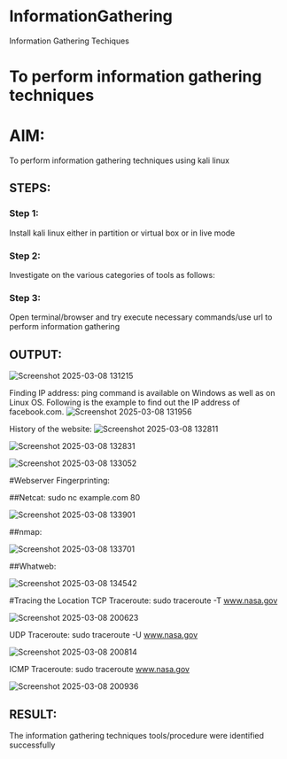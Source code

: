 # InformationGathering
Information Gathering Techiques

# To perform information gathering techniques

# AIM:

To perform information gathering techniques using kali linux 

## STEPS:

### Step 1:

Install kali linux either in partition or virtual box or in live mode

### Step 2:

Investigate on the various categories of tools as follows:

### Step 3:
Open terminal/browser and try execute necessary commands/use url to perform information gathering


## OUTPUT:
![Screenshot 2025-03-08 131215](https://github.com/user-attachments/assets/56494e10-1813-4bfd-b8d9-d92ea3e916c9)

Finding IP address:
ping command is available on Windows as well as on Linux OS. Following is the example to find out the IP address of facebook.com.
![Screenshot 2025-03-08 131956](https://github.com/user-attachments/assets/228e574b-9faf-4206-91cc-874b5c16e69e)

History of the website:
![Screenshot 2025-03-08 132811](https://github.com/user-attachments/assets/8e014de6-93fd-4f00-a5e6-a01b3c5c223c)

![Screenshot 2025-03-08 132831](https://github.com/user-attachments/assets/af93b618-9899-470a-a62a-a4bf481aa4ea)

![Screenshot 2025-03-08 133052](https://github.com/user-attachments/assets/70f31daa-0f60-480e-b10d-84e1e28aeff0)

#Webserver Fingerprinting:

##Netcat:
sudo nc example.com 80

![Screenshot 2025-03-08 133901](https://github.com/user-attachments/assets/583277ae-1cf5-4ed4-8200-373f223651ab)

##nmap:

![Screenshot 2025-03-08 133701](https://github.com/user-attachments/assets/fbf07d92-1c28-49c0-be8d-a1050f3b24a1)

##Whatweb:

![Screenshot 2025-03-08 134542](https://github.com/user-attachments/assets/78d83cc9-18dc-42b5-8983-d3c0c170131c)

#Tracing the Location
TCP Traceroute:
sudo traceroute -T www.nasa.gov

![Screenshot 2025-03-08 200623](https://github.com/user-attachments/assets/401c13b1-6b6c-4b09-9cb4-fec0b3ddefac)

UDP Traceroute:
sudo traceroute -U www.nasa.gov

![Screenshot 2025-03-08 200814](https://github.com/user-attachments/assets/2c8ab2b3-507c-453f-9f24-a04c710814e2)

ICMP Traceroute:
sudo traceroute  www.nasa.gov

![Screenshot 2025-03-08 200936](https://github.com/user-attachments/assets/3cd6eaf0-534a-4735-b738-ef5ab0397372)



## RESULT:
The information gathering techniques tools/procedure were  identified successfully
